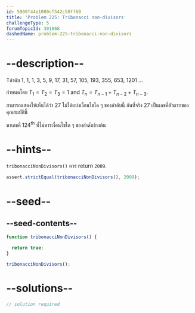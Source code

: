 ```yaml
---
id: 5900f44e1000cf542c50ff60
title: 'Problem 225: Tribonacci non-divisors'
challengeType: 5
forumTopicId: 301868
dashedName: problem-225-tribonacci-non-divisors
---
```


# --description--

Tลำดับ 1, 1, 1, 3, 5, 9, 17, 31, 57, 105, 193, 355, 653, 1201 ...

กำหนดโดย $T_1 = T_2 = T_3 = 1$ and $T_n = T_{n - 1} + T_{n - 2} + T_{n - 3}$.

สามารถแสดงให้เห็นได้ว่า 27 ไม่ได้แบ่งเงื่อนไขใด ๆ ของลำดับนี้ อันที่จริง 27 เป็นเลขคี่ตัวแรกของคุณสมบัตินี้

หาเลขคี่ ${124}^{\text{th}}$ ที่ไม่หารเงื่อนไขใด ๆ ของลำดับข้างต้น

# --hints--

`tribonacciNonDivisors()` ควร return `2009`.

```js
assert.strictEqual(tribonacciNonDivisors(), 2009);
```

# --seed--

## --seed-contents--

```js
function tribonacciNonDivisors() {

  return true;
}

tribonacciNonDivisors();
```

# --solutions--

```js
// solution required
```
